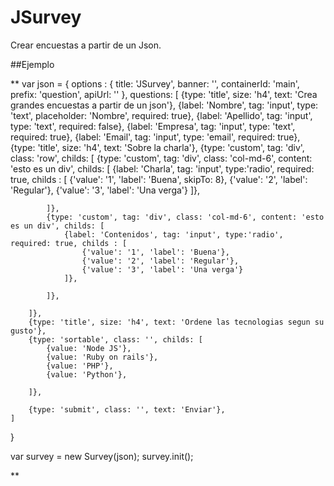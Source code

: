 # JSurvey

Crear encuestas a partir de un Json.


##Ejemplo

**
var json = {
	options : {
		title: 'JSurvey',
		banner: '',
		containerId: 'main',
		prefix: 'question',
		apiUrl: ''
	},
	questions: [
		{type: 'title', size: 'h4', text: 'Crea grandes encuestas a partir de un json'},
		{label: 'Nombre', tag: 'input', type: 'text', placeholder: 'Nombre', required: true},
		{label: 'Apellido', tag: 'input', type: 'text', required: false},
		{label: 'Empresa', tag: 'input', type: 'text', required: true},
		{label: 'Email', tag: 'input', type: 'email', required: true},
		{type: 'title', size: 'h4', text: 'Sobre la charla'},
	    {type: 'custom', tag: 'div', class: 'row', childs: [
	    	{type: 'custom', tag: 'div', class: 'col-md-6', content: 'esto es un div', childs: [
				{label: 'Charla', tag: 'input', type:'radio', required: true, childs : [ 
			        {'value': '1', 'label': 'Buena', skipTo: 8},
			        {'value': '2', 'label': 'Regular'},
			        {'value': '3', 'label': 'Una verga'}
			    ]},

	    	]},
	    	{type: 'custom', tag: 'div', class: 'col-md-6', content: 'esto es un div', childs: [	
				{label: 'Contenidos', tag: 'input', type:'radio', required: true, childs : [ 
			        {'value': '1', 'label': 'Buena'},
			        {'value': '2', 'label': 'Regular'},
			        {'value': '3', 'label': 'Una verga'}
			    ]},

	    	]},
	    	
	    ]},
	    {type: 'title', size: 'h4', text: 'Ordene las tecnologias segun su gusto'},
	    {type: 'sortable', class: '', childs: [
			{value: 'Node JS'},
			{value: 'Ruby on rails'},
			{value: 'PHP'},
			{value: 'Python'},

	    ]},

	    {type: 'submit', class: '', text: 'Enviar'},
	]


}


var survey = new Survey(json);
survey.init();

**
